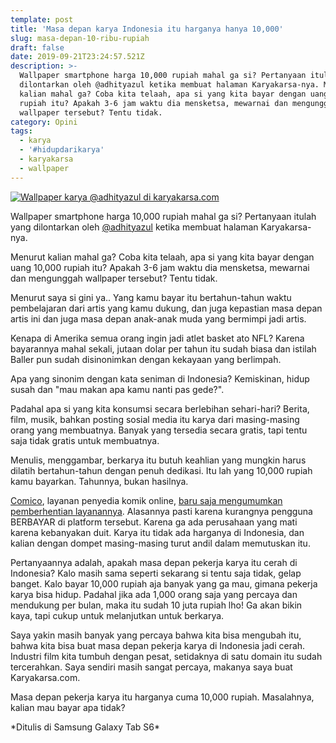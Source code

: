```yaml
---
template: post
title: 'Masa depan karya Indonesia itu harganya hanya 10,000'
slug: masa-depan-10-ribu-rupiah
draft: false
date: 2019-09-21T23:24:57.521Z
description: >-
  Wallpaper smartphone harga 10,000 rupiah mahal ga si? Pertanyaan itulah yang
  dilontarkan oleh @adhityazul ketika membuat halaman Karyakarsa-nya. Menurut
  kalian mahal ga? Coba kita telaah, apa si yang kita bayar dengan uang 10,000
  rupiah itu? Apakah 3-6 jam waktu dia mensketsa, mewarnai dan mengunggah
  wallpaper tersebut? Tentu tidak.
category: Opini
tags:
  - karya
  - '#hidupdarikarya'
  - karyakarsa
  - wallpaper
---
```

[![Wallpaper karya @adhityazul di karyakarsa.com](/media/post-5d7f13bf61d7e.jpg "Wallpaper karya @adhityazul di karyakarsa.com")](https://karyakarsa.com/adhityazul)

Wallpaper smartphone harga 10,000 rupiah mahal ga si? Pertanyaan itulah yang dilontarkan oleh [@adhityazul](https://karyakarsa.com/adhityazul) ketika membuat halaman Karyakarsa-nya.

Menurut kalian mahal ga? Coba kita telaah, apa si yang kita bayar dengan uang 10,000 rupiah itu? Apakah 3-6 jam waktu dia mensketsa, mewarnai dan mengunggah wallpaper tersebut? Tentu tidak.

Menurut saya si gini ya.. Yang kamu bayar itu bertahun-tahun waktu pembelajaran dari artis yang kamu dukung, dan juga kepastian masa depan artis ini dan juga masa depan anak-anak muda yang bermimpi jadi artis.

Kenapa di Amerika semua orang ingin jadi atlet basket ato NFL? Karena bayarannya mahal sekali, jutaan dolar per tahun itu sudah biasa dan istilah Baller pun sudah disinonimkan dengan kekayaan yang berlimpah.

Apa yang sinonim dengan kata seniman di Indonesia? Kemiskinan, hidup susah dan "mau makan apa kamu nanti pas gede?". 

Padahal apa si yang kita konsumsi secara berlebihan sehari-hari? Berita, film, musik, bahkan posting sosial media itu karya dari masing-masing orang yang membuatnya. Banyak yang tersedia secara gratis, tapi tentu saja tidak gratis untuk membuatnya.

Menulis, menggambar, berkarya itu butuh keahlian yang mungkin harus dilatih bertahun-tahun dengan penuh dedikasi. Itu lah yang 10,000 rupiah kamu bayarkan. Tahunnya, bukan hasilnya.

[Comico](https://www.comico.co.id/), layanan penyedia komik online, [baru saja mengumumkan pemberhentian layanannya](https://twitter.com/comicoIndonesia/status/1168029465831591936). Alasannya pasti karena kurangnya pengguna BERBAYAR di platform tersebut. Karena ga ada perusahaan yang mati karena kebanyakan duit. Karya itu tidak ada harganya di Indonesia, dan kalian dengan dompet masing-masing turut andil dalam memutuskan itu.

Pertanyaannya adalah, apakah masa depan pekerja karya itu cerah di Indonesia? Kalo masih sama seperti sekarang si tentu saja tidak, gelap banget. Kalo bayar 10,000 rupiah aja banyak yang ga mau, gimana pekerja karya bisa hidup. Padahal jika ada 1,000 orang saja yang percaya dan mendukung per bulan, maka itu sudah 10 juta rupiah lho! Ga akan bikin kaya, tapi cukup untuk melanjutkan untuk berkarya.

Saya yakin masih banyak yang percaya bahwa kita bisa mengubah itu, bahwa kita bisa buat masa depan pekerja karya di Indonesia jadi cerah. Industri film kita tumbuh dengan pesat, setidaknya di satu domain itu sudah tercerahkan. Saya sendiri masih sangat percaya, makanya saya buat Karyakarsa.com.

Masa depan pekerja karya itu harganya cuma 10,000 rupiah. Masalahnya, kalian mau bayar apa tidak?

\*Ditulis di Samsung Galaxy Tab S6\*
